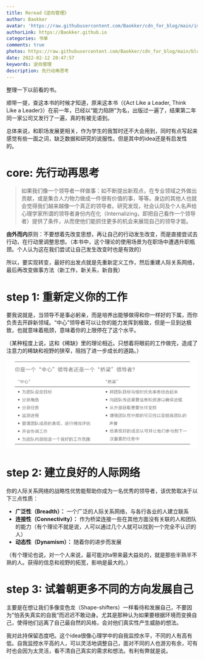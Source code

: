 ```yaml
---
title: Reread《逆向管理》
author: Baokker
avatar: 'https://raw.githubusercontent.com/Baokker/cdn_for_blog/main/img/custom/avatar.jpg'
authorLink: https://Baokker.github.io
categories: 书单
comments: true
photos: https://raw.githubusercontent.com/Baokker/cdn_for_blog/main/blog_imgs/pexels-zumrad-normatova-11123077.jpg
date: 2022-02-12 20:47:57
keywords: 逆向管理
description: 先行动再思考
---
```




整理一下以前看的书。

顺带一提，查这本书的时候才知道，原来这本书（《Act Like a Leader, Think Like a Leader》）在前一年，已经以“能力陷阱”为名，出版过一遍了，结果第二年同一家公司又发行了一遍，真的有被无语到。

总体来说，和职场发展更相关，作为学生的我暂时还不大会用到，同时有点写起来感觉有些一面之词，缺乏数据和研究的说服性。但是其中的idea还是有启发性的。



# core: 先行动再思考

> 如果我们像一个领导者一样做事：如不断提出新观点，在专业领域之外做出贡献，或是集合人力物力做成一件很有价值的事，等等。身边的其他人也就会觉得我们越来越像一个真正的领导者。研究发现，社会认同及个人名声给心理学家所谓的领导者身份内在化（Internalizing，即把自己看作一个领导者）提供了条件，从而使他们能抓住更多的机会来展现自己的领导才能。

**由外而内**原则：不要想着先改变思想，再让自己的行动发生改变，而是直接尝试去行动，在行动里调整思想。（本书中，这个理论的使用场景为在职场中遭遇升职瓶颈。个人认为这在我们尝试让自己发生改变时也是有效的）

所以，要实现转变，最好的出发点就是先重新定义工作，然后重建人际关系网络，最后再改变做事方法（新工作，新关系，新自我）



# step 1: 重新定义你的工作

要我说就是，当领导不是事必躬亲，而是培养出能够做得和你一样好的下属，而你负责去开辟新领域。“中心”领导者可以让你的能力发挥到极致，但是一旦到达极致，也就意味着瓶颈，意味着你的上限停在了这个水平。

（某种程度上说，这和《稀缺》里的理论相近。只想着将眼前的工作做完，造成了注意力的稀缺和视野的狭窄，阻挡了进一步成长的道路。）



![](https://raw.githubusercontent.com/Baokker/cdn_for_blog/main/blog_imgs/20220212201908.png)



# step 2: 建立良好的人际网络

你的人际关系网络的战略性优势能帮助你成为一名优秀的领导者，该优势取决于以下三点性质：

- **广泛性（Breadth）：** 一个广泛的人际关系网络，与各行各业的人建立联系
- **连接性（Connectivity）：** 作为桥梁连接一些在其他方面没有关联的人和团队的能力（有个理论不就是说，人可以通过几个人就可以找到一个完全不认识的人）
- **动态性（Dynamism）：** 随着你的进步而发展

（有个理论也说，对一个人来说，最可能对ta带来最大益处的，就是那些半熟半不熟的人。获得的信息和视野的拓宽，影响是最大的。）



# step 3: 试着朝更多不同的方向发展自己

主要是在想让我们多像变色龙（Shape-shifters）一样看待和发展自己，不要因为”怕丢失真实的自我“而迟迟不敢动身。尤其是那种认为如果要根据环境而变换自己，使得他们远离了自己最自然的风格，会对他们真实性产生威胁的想法。

我对此持保留态度吧。这个idea很像心理学中的自我监控水平，不同的人有高有低。自我监控水平高的人，可以灵活地调整自己，面对不同的人也游刃有余，可有时也会因为太灵活，看不清自己真实的需求和想法。有利有弊就是说。
